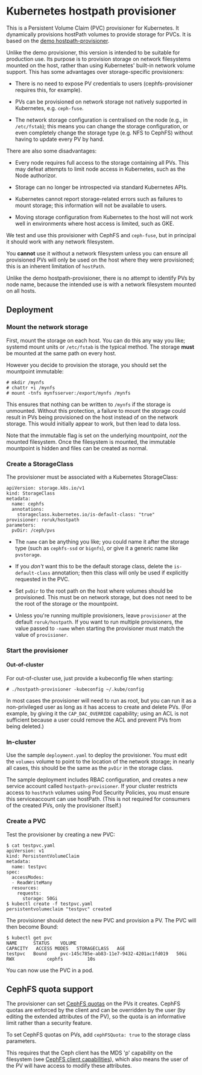 Kubernetes hostpath provisioner
===============================

This is a Persistent Volume Claim (PVC) provisioner for Kubernetes.  It
dynamically provisions hostPath volumes to provide storage for PVCs.  It is
based on the
[demo hostpath-provisioner](https://github.com/kubernetes-incubator/external-storage/tree/master/docs/demo/hostpath-provisioner).

Unlike the demo provisioner, this version is intended to be suitable for
production use.  Its purpose is to provision storage on network filesystems
mounted on the host, rather than using Kubernetes' built-in network volume
support.   This has some advantages over storage-specific provisioners:

* There is no need to expose PV credentials to users (cephfs-provisioner
  requires this, for example).

* PVs can be provisioned on network storage not natively supported in
  Kubernetes, e.g. `ceph-fuse`.

* The network storage configuration is centralised on the node (e.g., in
  `/etc/fstab`); this means you can change the storage configuration, or even
  completely change the storage type (e.g. NFS to CephFS) without having to
  update every PV by hand.

There are also some disadvantages:

* Every node requires full access to the storage containing all PVs.  This may
  defeat attempts to limit node access in Kubernetes, such as the Node
  authorizor.

* Storage can no longer be introspected via standard Kubernetes APIs.

* Kubernetes cannot report storage-related errors such as failures to mount
  storage; this information will not be available to users.

* Moving storage configuration from Kubernetes to the host will not work well
  in environments where host access is limited, such as GKE.

We test and use this provisioner with CephFS and `ceph-fuse`, but in principal
it should work with any network filesystem.

You **cannot** use it without a network filesystem unless you can ensure all
provisioned PVs will only be used on the host where they were provisioned; this
is an inherent limitation of `hostPath`.

Unlike the demo hostpath-provisioner, there is no attempt to identify PVs by
node name, because the intended use is with a network filesystem mounted on all
hosts.

Deployment
----------

### Mount the network storage

First, mount the storage on each host.  You can do this any way you like;
systemd mount units or `/etc/fstab` is the typical method.  The storage
**must** be mounted at the same path on every host.

However you decide to provision the storage, you should set the mountpoint
immutable:

```
# mkdir /mynfs
# chattr +i /mynfs
# mount -tnfs mynfsserver:/export/mynfs /mynfs
```

This ensures that nothing can be written to `/mynfs` if the storage is
unmounted.  Without this protection, a failure to mount the storage could
result in PVs being provisioned on the host instead of on the network storage.
This would initially appear to work, but then lead to data loss.

Note that the immutable flag is set on the underlying mountpoint, *not* the
mounted filesystem.  Once the filesystem is mounted, the immutable mountpoint
is hidden and files can be created as normal.

### Create a StorageClass

The provisioner must be associated with a Kubernetes StorageClass:

```
apiVersion: storage.k8s.io/v1
kind: StorageClass
metadata:
  name: cephfs
  annotations:
    storageclass.kubernetes.io/is-default-class: "true"
provisioner: roruk/hostpath
parameters:
  pvDir: /ceph/pvs
```

* The `name` can be anything you like; you could name it after the storage type
  (such as `cephfs-ssd` or `bignfs`), or give it a generic name like
  `pvstorage`.

* If you *don't* want this to be the default storage class, delete the
  `is-default-class` annotation; then this class will only be used if
  explicitly requested in the PVC.

* Set `pvDir` to the root path on the host where volumes should be provisioned.
  This must be on network storage, but does not need to be the root of the
  storage or the mountpoint.

* Unless you're running multiple provisioners, leave `provisioner` at the
  default `roruk/hostpath`.  If you want to run multiple provisioners,
  the value passed to `-name` when starting the provisioner must match the
  value of `provisioner`.

### Start the provisioner

#### Out-of-cluster

For out-of-cluster use, just provide a kubeconfig file when starting:

```
# ./hostpath-provisioner -kubeconfig ~/.kube/config
```

In most cases the provisioner will need to run as root, but you can run it as a
non-privileged user as long as it has access to create and delete PVs.  (For
example, by giving it the `CAP_DAC_OVERRIDE` capability; using an ACL is not
sufficient because a user could remove the ACL and prevent PVs from being
deleted.)

### In-cluster

Use the sample `deployment.yaml` to deploy the provisioner.  You must edit the
`volumes` volume to point to the location of the network storage; in nearly all
cases, this should be the same as the `pvDir` in the storage class.

The sample deployment includes RBAC configuration, and creates a new service
account called `hostpath-provisioner`.  If your cluster restricts access to
`hostPath` volumes using Pod Security Policies, you must ensure this
serviceaccount can use hostPath.  (This is not required for consumers of the
created PVs, only the provisioner itself.)

### Create a PVC

Test the provisioner by creating a new PVC:

```
$ cat testpvc.yaml
apiVersion: v1
kind: PersistentVolumeClaim
metadata:
  name: testpvc
spec:
  accessModes:
  - ReadWriteMany
  resources:
    requests:
      storage: 50Gi
$ kubectl create -f testpvc.yaml
persistentvolumeclaim "testpvc" created
```

The provisioner should detect the new PVC and provision a PV.  The PVC will then become Bound:

```
$ kubectl get pvc
NAME      STATUS    VOLUME                                     CAPACITY   ACCESS MODES   STORAGECLASS   AGE
testpvc   Bound     pvc-145c785e-ab83-11e7-9432-4201ac1fd019   50Gi       RWX            cephfs         10s
```

You can now use the PVC in a pod.

CephFS quota support
--------------------

The provisioner can set
[CephFS quotas](http://docs.ceph.com/docs/master/cephfs/quota/) on the PVs it
creates.  CephFS quotas are enforced by the client and can be overridden by the
user (by editing the extended attributes of the PV), so the quota is an
informative limit rather than a security feature.

To set CephFS quotas on PVs, add `cephFSQuota: true` to the storage class
parameters.

This requires that the Ceph client has the MDS 'p' capability on the filesystem
(see [CephFS client capabilities](http://docs.ceph.com/docs/master/cephfs/client-auth/)),
which also means the user of the PV will have access to modify these
attributes.

